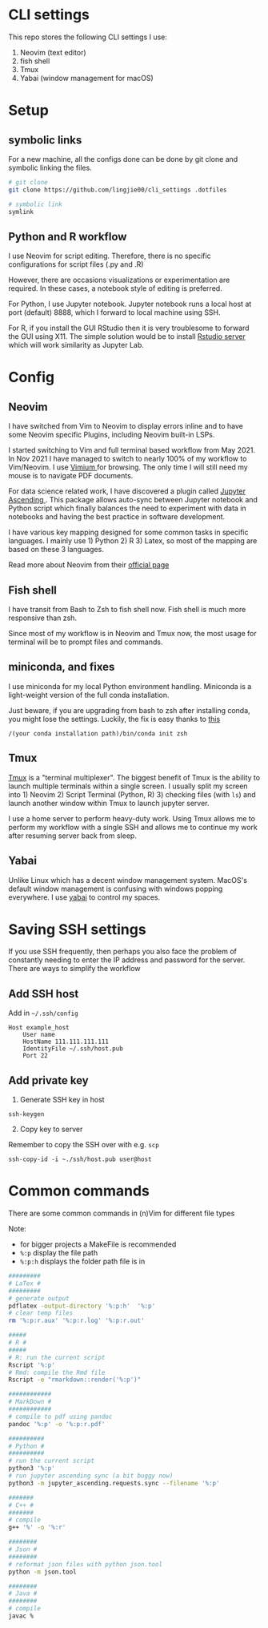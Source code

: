 # CLI settings

This repo stores the following CLI settings I use:

1. Neovim (text editor)
2. fish shell
3. Tmux
4. Yabai (window management for macOS)

# Setup

## symbolic links

For a new machine, all the configs done can be done by git
clone and symbolic linking the files.

```bash
# git clone
git clone https://github.com/lingjie00/cli_settings .dotfiles

# symbolic link
symlink
```

## Python and R workflow

I use Neovim for script editing.
Therefore, there is no specific configurations for script 
files (.py and .R)

However, there are occasions visualizations or
experimentation are required. In these cases, a notebook
style of editing is preferred.

For Python, I use Jupyter notebook. Jupyter notebook runs a
local host at port (default) 8888, which I forward to local
machine using SSH.

For R, if you install the GUI RStudio then it is very
troublesome to forward the GUI using X11. The simple
solution would be to install
[Rstudio server](https://www.rstudio.com/products/rstudio/download-server/)
which will work similarity as Jupyter Lab.

# Config

## Neovim

I have switched from Vim to Neovim to display
errors inline and to have some Neovim specific
Plugins, including Neovim built-in LSPs.

I started switching to Vim and full terminal based
workflow from May 2021. In Nov 2021 I have managed
to switch to nearly 100% of my workflow to
Vim/Neovim. I use
[ Vimium ]( https://chrome.google.com/webstore/detail/vimium/dbepggeogbaibhgnhhndojpepiihcmeb?hl=en )
for browsing. The only time I will still need my
mouse is to navigate PDF documents.

For data science related work, I have discovered a
plugin called [ Jupyter Ascending ]( https://github.com/untitled-ai/jupyter_ascending.vim
        ).
This package allows auto-sync between Jupyter
notebook and Python script which finally balances
the need to experiment with data in notebooks and
having the best practice in software development.

I have various key mapping designed for some
common tasks in specific languages.
I mainly use 1) Python 2) R 3) Latex, so most of
the mapping are based on these 3 languages.

Read more about Neovim from their [ official
page ]( https://neovim.io/ )

## Fish shell

I have transit from Bash to Zsh to fish shell now.
Fish shell is much more responsive than zsh.

Since most of my workflow is in Neovim and Tmux
now, the most usage for terminal will be to prompt
files and commands.

## miniconda, and fixes

I use miniconda for my local Python environment
handling. 
Miniconda is a light-weight version of the full
conda installation.

Just beware, if you are upgrading from bash to zsh after installing conda, you might lose the settings.
Luckily, the fix is easy thanks to [this](https://stackoverflow.com/questions/40370467/anaconda-not-found-in-zsh)

```
/(your conda installation path)/bin/conda init zsh
```

## Tmux

[Tmux](https://github.com/tmux/tmux) is a
"terminal multiplexer". The biggest benefit of
Tmux is the ability to launch multiple terminals
within a single screen. I usually split my screen
into 1) Neovim 2) Script Terminal (Python, R) 3)
checking files (with `ls`) and launch another
window within Tmux to launch jupyter server.

I use a home server to perform heavy-duty work.
Using Tmux allows me to perform my workflow with a
single SSH and allows me to continue my work after
resuming server back from sleep.

## Yabai

Unlike Linux which has a decent window management
system. MacOS's default window management is
confusing with windows popping everywhere. I use
[yabai](https://github.com/koekeishiya/yabai) to
control my spaces.

# Saving SSH settings

If you use SSH frequently, then perhaps you also
face the problem of constantly needing to enter the IP
address and password for the server. There are ways to
simplify the workflow


## Add SSH host

Add in `~/.ssh/config`

```
Host example_host
    User name
    HostName 111.111.111.111
    IdentityFile ~/.ssh/host.pub
    Port 22
```

## Add private key

1. Generate SSH key in host

```
ssh-keygen
```

2. Copy key to server

Remember to copy the SSH over with e.g. `scp`

```
ssh-copy-id -i ~./ssh/host.pub user@host
```

# Common commands

There are some common commands in (n)Vim for different file types

Note:

- for bigger projects a MakeFile is recommended
- `%:p` display the file path
- `%:p:h` displays the folder path file is in

```bash
#########
# LaTex #
#########
# generate output
pdflatex -output-directory '%:p:h'  '%:p'
# clear temp files
rm '%:p:r.aux' '%:p:r.log' '%:p:r.out'

#####
# R #
#####
# R: run the current script
Rscript '%:p'
# Rmd: compile the Rmd file
Rscript -e "rmarkdown::render('%:p')"

############
# MarkDown #
############
# compile to pdf using pandoc
pandoc '%:p' -o '%:p:r.pdf'

##########
# Python #
##########
# run the current script
python3 '%:p'
# run jupyter ascending sync (a bit buggy now)
python3 -m jupyter_ascending.requests.sync --filename '%:p'

#######
# C++ #
#######
# compile
g++ '%' -o '%:r'

########
# Json #
########
# reformat json files with python json.tool
python -m json.tool

########
# Java #
########
# compile
javac %
```
